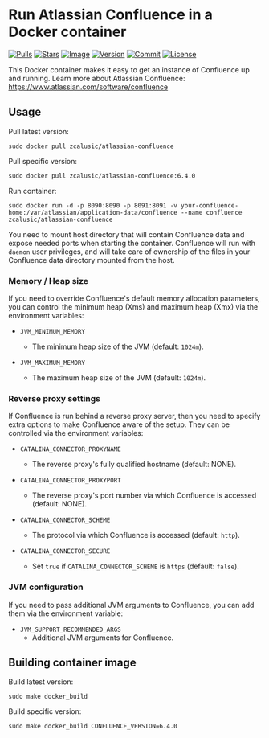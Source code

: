 # Run Atlassian Confluence in a Docker container

[![Pulls](https://img.shields.io/docker/pulls/zcalusic/atlassian-confluence.svg)](https://hub.docker.com/r/zcalusic/atlassian-confluence/)
[![Stars](https://img.shields.io/docker/stars/zcalusic/atlassian-confluence.svg)](https://hub.docker.com/r/zcalusic/atlassian-confluence/)
[![Image](https://images.microbadger.com/badges/image/zcalusic/atlassian-confluence.svg)](https://microbadger.com/images/zcalusic/atlassian-confluence/)
[![Version](https://images.microbadger.com/badges/version/zcalusic/atlassian-confluence.svg)](https://microbadger.com/images/zcalusic/atlassian-confluence/)
[![Commit](https://images.microbadger.com/badges/commit/zcalusic/atlassian-confluence.svg)](https://microbadger.com/images/zcalusic/atlassian-confluence/)
[![License](https://images.microbadger.com/badges/license/zcalusic/atlassian-confluence.svg)](https://microbadger.com/images/zcalusic/atlassian-confluence/)

This Docker container makes it easy to get an instance of Confluence up and running.  Learn more about Atlassian Confluence: <https://www.atlassian.com/software/confluence>

## Usage

Pull latest version:

```
sudo docker pull zcalusic/atlassian-confluence
```

Pull specific version:

```
sudo docker pull zcalusic/atlassian-confluence:6.4.0
```

Run container:

```
sudo docker run -d -p 8090:8090 -p 8091:8091 -v your-confluence-home:/var/atlassian/application-data/confluence --name confluence zcalusic/atlassian-confluence
```

You need to mount host directory that will contain Confluence data and expose needed ports when starting the container.  Confluence will run with ```daemon``` user privileges, and will take care of ownership of the files in your Confluence data directory mounted from the host.

### Memory / Heap size

If you need to override Confluence's default memory allocation parameters, you can control the minimum heap (Xms) and maximum heap (Xmx) via the environment variables:

* `JVM_MINIMUM_MEMORY`
  * The minimum heap size of the JVM (default: `1024m`).

* `JVM_MAXIMUM_MEMORY`
  * The maximum heap size of the JVM (default: `1024m`).

### Reverse proxy settings

If Confluence is run behind a reverse proxy server, then you need to specify extra options to make Confluence aware of the setup.  They can be controlled via the environment variables:

* `CATALINA_CONNECTOR_PROXYNAME`
  * The reverse proxy's fully qualified hostname (default: NONE).

* `CATALINA_CONNECTOR_PROXYPORT`
  * The reverse proxy's port number via which Confluence is accessed (default: NONE).

* `CATALINA_CONNECTOR_SCHEME`
  * The protocol via which Confluence is accessed (default: `http`).

* `CATALINA_CONNECTOR_SECURE`
  * Set `true` if `CATALINA_CONNECTOR_SCHEME` is `https` (default: `false`).

### JVM configuration

If you need to pass additional JVM arguments to Confluence, you can add them via the environment variable:

* `JVM_SUPPORT_RECOMMENDED_ARGS`
  * Additional JVM arguments for Confluence.

## Building container image

Build latest version:

```
sudo make docker_build
```

Build specific version:

```
sudo make docker_build CONFLUENCE_VERSION=6.4.0
```
